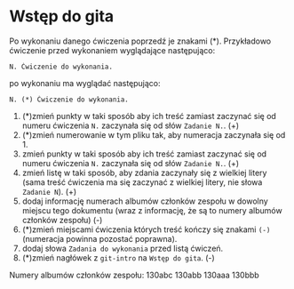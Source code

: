 # Wstęp do gita

Po wykonaniu danego ćwiczenia poprzedź je znakami (*).
Przykładowo ćwiczenie przed wykonaniem wyglądające następująco:
```
N. Ćwiczenie do wykonania.
```
po wykonaniu ma wyglądać następująco:
```
N. (*) Ćwiczenie do wykonania.
```

1. (*)zmień punkty w taki sposób aby ich treść zamiast zaczynać się od numeru ćwiczenia `N.` zaczynała się od słów `Zadanie N.`. (+)
2. (*)zmień numerowanie w tym pliku tak, aby numeracja zaczynała się od 1.
3. zmień punkty w taki sposób aby ich treść zamiast zaczynać się od numeru ćwiczenia `N.` zaczynała się od słów `Zadanie N.`. (+)
4. zmień listę w taki sposób, aby zdania zaczynały się z wielkiej litery (sama treść ćwiczenia ma się zaczynać z wielkiej litery, nie słowa `Zadanie N`). (+)
5. dodaj informację numerach albumów członków zespołu w dowolny miejscu tego dokumentu (wraz z informację, że są to numery albumów członków zespołu) (-)
6. (*)zmień miejscami ćwiczenia których treść kończy się znakami `(-)` (numeracja powinna pozostać poprawna).
7. dodaj słowa `Zadania do wykonania` przed listą ćwiczeń.
8. (*)zmień nagłówek z `git-intro` na `Wstęp do gita`. (-)



Numery albumów członków zespołu:
130abc
130abb
130aaa
130bbb

